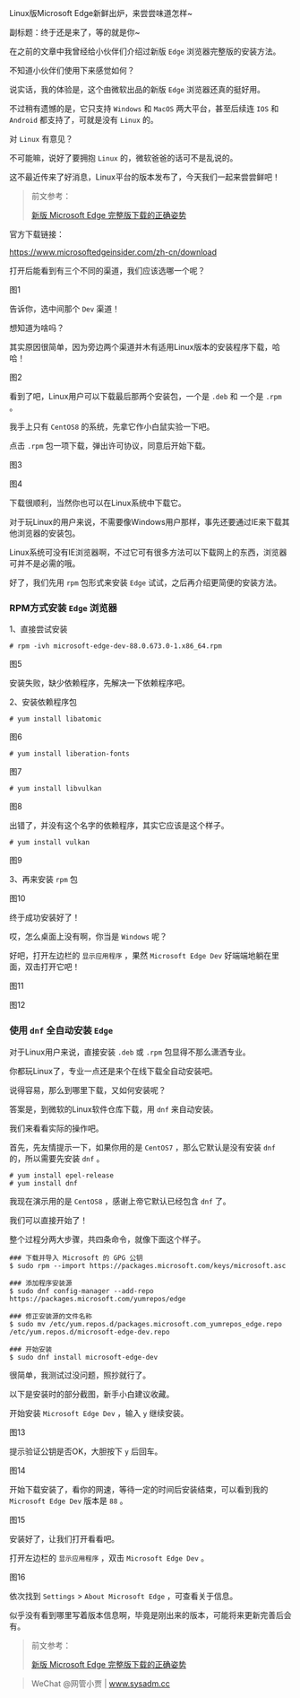 Linux版Microsoft Edge新鲜出炉，来尝尝味道怎样~

副标题：终于还是来了，等的就是你~



在之前的文章中我曾经给小伙伴们介绍过新版 `Edge` 浏览器完整版的安装方法。

不知道小伙伴们使用下来感觉如何？

说实话，我的体验是，这个由微软出品的新版 `Edge` 浏览器还真的挺好用。

不过稍有遗憾的是，它只支持 `Windows` 和 `MacOS` 两大平台，甚至后续连 `IOS` 和 `Android` 都支持了，可就是没有 `Linux` 的。

对 `Linux` 有意见？

不可能嘛，说好了要拥抱 `Linux` 的，微软爸爸的话可不是乱说的。

这不最近传来了好消息，Linux平台的版本发布了，今天我们一起来尝尝鲜吧！

> 前文参考：
>
> [新版 Microsoft Edge 完整版下载的正确姿势](https://www.sysadm.cc/index.php/xitongyunwei/759-microsoft-edge-offline-version-download)





官方下载链接：

https://www.microsoftedgeinsider.com/zh-cn/download



打开后能看到有三个不同的渠道，我们应该选哪一个呢？

图1



告诉你，选中间那个 `Dev` 渠道！

想知道为啥吗？

其实原因很简单，因为旁边两个渠道并木有适用Linux版本的安装程序下载，哈哈！

图2



看到了吧，Linux用户可以下载最后那两个安装包，一个是 `.deb` 和 一个是 `.rpm` 。

我手上只有 `CentOS8` 的系统，先拿它作小白鼠实验一下吧。

点击 `.rpm` 包一项下载，弹出许可协议，同意后开始下载。

图3

图4



下载很顺利，当然你也可以在Linux系统中下载它。

对于玩Linux的用户来说，不需要像Windows用户那样，事先还要通过IE来下载其他浏览器的安装包。

Linux系统可没有IE浏览器啊，不过它可有很多方法可以下载网上的东西，浏览器可并不是必需的哦。

好了，我们先用 `rpm` 包形式来安装 `Edge` 试试，之后再介绍更简便的安装方法。



### RPM方式安装 `Edge` 浏览器

1、直接尝试安装

```
# rpm -ivh microsoft-edge-dev-88.0.673.0-1.x86_64.rpm
```

图5



安装失败，缺少依赖程序，先解决一下依赖程序吧。



2、安装依赖程序包

```
# yum install libatomic
```

图6



```
# yum install liberation-fonts
```

图7



```
# yum install libvulkan
```

图8



出错了，并没有这个名字的依赖程序，其实它应该是这个样子。

```
# yum install vulkan
```

图9



3、再来安装 `rpm` 包

图10



终于成功安装好了！

哎，怎么桌面上没有啊，你当是 `Windows` 呢？

好吧，打开左边栏的 `显示应用程序` ，果然 `Microsoft Edge Dev` 好端端地躺在里面，双击打开它吧！

图11

图12



### 使用 `dnf` 全自动安装 `Edge`

对于Linux用户来说，直接安装 `.deb` 或 `.rpm` 包显得不那么潇洒专业。

你都玩Linux了，专业一点还是来个在线下载全自动安装吧。

说得容易，那么到哪里下载，又如何安装呢？

答案是，到微软的Linux软件仓库下载，用 `dnf` 来自动安装。

我们来看看实际的操作吧。



首先，先友情提示一下，如果你用的是 `CentOS7` ，那么它默认是没有安装 `dnf` 的，所以需要先安装 `dnf` 。

```shell
# yum install epel-release
# yum install dnf
```



我现在演示用的是 `CentOS8` ，感谢上帝它默认已经包含 `dnf` 了。

我们可以直接开始了！



整个过程分两大步骤，共四条命令，就像下面这个样子。

```shell
### 下载并导入 Microsoft 的 GPG 公钥
$ sudo rpm --import https://packages.microsoft.com/keys/microsoft.asc

### 添加程序安装源
$ sudo dnf config-manager --add-repo https://packages.microsoft.com/yumrepos/edge

### 修正安装源的文件名称
$ sudo mv /etc/yum.repos.d/packages.microsoft.com_yumrepos_edge.repo /etc/yum.repos.d/microsoft-edge-dev.repo

### 开始安装
$ sudo dnf install microsoft-edge-dev
```



很简单，我测试过没问题，照抄就行了。

以下是安装时的部分截图，新手小白建议收藏。



开始安装 `Microsoft Edge Dev` ，输入 `y` 继续安装。

图13



提示验证公钥是否OK，大胆按下 `y` 后回车。

图14



开始下载安装了，看你的网速，等待一定的时间后安装结束，可以看到我的 `Microsoft Edge Dev` 版本是 `88` 。

图15



安装好了，让我们打开看看吧。

打开左边栏的 `显示应用程序` ，双击 `Microsoft Edge Dev` 。

图16



依次找到 `Settings` > `About Microsoft Edge` ，可查看关于信息。

似乎没有看到哪里写着版本信息啊，毕竟是刚出来的版本，可能将来更新完善后会有。





> 前文参考：
>
> [新版 Microsoft Edge 完整版下载的正确姿势](https://www.sysadm.cc/index.php/xitongyunwei/759-microsoft-edge-offline-version-download)











> WeChat @网管小贾 | www.sysadm.cc

